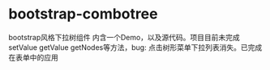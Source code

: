 # bootstrap-combotree
bootstrap风格下拉树组件
内含一个Demo，以及源代码。项目目前未完成 setValue getValue getNodes等方法，bug: 点击树形菜单下拉列表消失。已完成在表单中的应用
